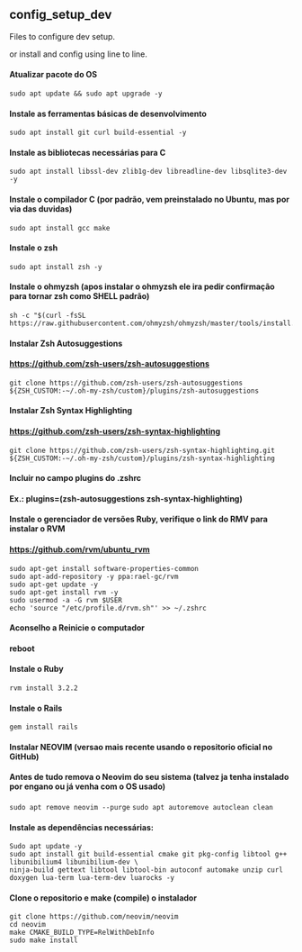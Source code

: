 ## config_setup_dev
Files to configure dev setup.

or install and config using line to line.

#### Atualizar pacote do OS
```
sudo apt update && sudo apt upgrade -y
``` 
#### Instale as ferramentas básicas de desenvolvimento
```
sudo apt install git curl build-essential -y
```
#### Instale as bibliotecas necessárias para C
```
sudo apt install libssl-dev zlib1g-dev libreadline-dev libsqlite3-dev -y
```
#### Instale o compilador C (por padrão, vem preinstalado no Ubuntu, mas por via das duvidas)
```
sudo apt install gcc make
```
#### Instale o zsh
```
sudo apt install zsh -y
```
#### Instale o ohmyzsh (apos instalar o ohmyzsh ele ira pedir confirmação para tornar zsh como SHELL padrão)
```
sh -c "$(curl -fsSL https://raw.githubusercontent.com/ohmyzsh/ohmyzsh/master/tools/install.sh)"
```
#### Instalar Zsh Autosuggestions
#### https://github.com/zsh-users/zsh-autosuggestions
```
git clone https://github.com/zsh-users/zsh-autosuggestions ${ZSH_CUSTOM:-~/.oh-my-zsh/custom}/plugins/zsh-autosuggestions
```

#### Instalar Zsh Syntax Highlighting
#### https://github.com/zsh-users/zsh-syntax-highlighting
```
git clone https://github.com/zsh-users/zsh-syntax-highlighting.git ${ZSH_CUSTOM:-~/.oh-my-zsh/custom}/plugins/zsh-syntax-highlighting
```

#### Incluir no campo plugins do .zshrc
#### Ex.: plugins=(zsh-autosuggestions zsh-syntax-highlighting)

#### Instale o gerenciador de versões Ruby, verifique o link do RMV para instalar o RVM
#### https://github.com/rvm/ubuntu_rvm
```
sudo apt-get install software-properties-common
sudo apt-add-repository -y ppa:rael-gc/rvm
sudo apt-get update -y
sudo apt-get install rvm -y
sudo usermod -a -G rvm $USER
echo 'source "/etc/profile.d/rvm.sh"' >> ~/.zshrc
```

#### Aconselho a Reinicie o computador
#### reboot

#### Instale o Ruby
```
rvm install 3.2.2
```

#### Instale o Rails
```
gem install rails
```

#### Instalar NEOVIM (versao mais recente usando o repositorio oficial no GitHub)
#### Antes de tudo remova o Neovim do seu sistema (talvez ja tenha instalado por engano ou já venha com o OS usado)
```sudo apt remove neovim --purge```
```sudo apt autoremove autoclean clean```
#### Instale as dependências necessárias:
```
Sudo apt update -y
sudo apt install git build-essential cmake git pkg-config libtool g++ libunibilium4 libunibilium-dev \
ninja-build gettext libtool libtool-bin autoconf automake unzip curl doxygen lua-term lua-term-dev luarocks -y
```
#### Clone o repositorio e make (compile) o instalador
```
git clone https://github.com/neovim/neovim
cd neovim
make CMAKE_BUILD_TYPE=RelWithDebInfo
sudo make install
```
